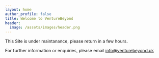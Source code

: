 ```yaml
---
layout: home
author_profile: false
title: Welcome to VentureBeyond
header:
  image: /assets/images/header.png
---
```


This Site is under maintanance, please return in a few hours.

For further information or enquiries, please email info@venturebeyond.uk
